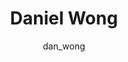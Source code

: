 ---
# this is autogenerated: do not edit
title: Daniel Wong
author: dan_wong
layout: author-bio
jobtitle: Grad Student
bio: bioinformatics
type: member
excerpt: "Biographical summary for Daniel Wong, Grad Student in the Keiser Lab at UCSF."
header:
  teaser: /assets/images/people/bio-dwong.jpg
papers: 
---